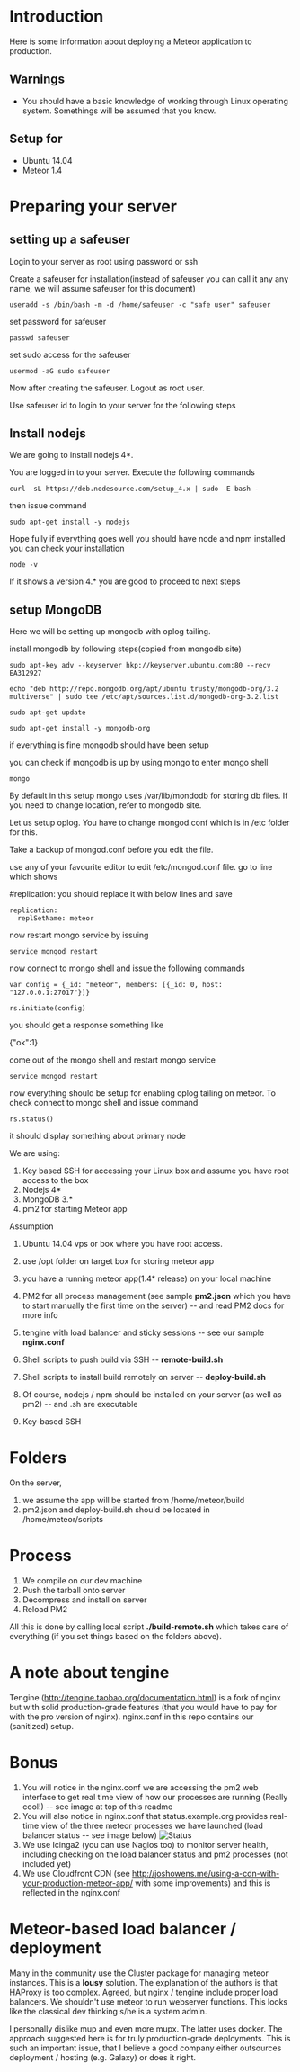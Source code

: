 # Introduction
Here is some information about deploying a Meteor application to production.


## Warnings
* You should have a basic knowledge of working through Linux operating system. Somethings will be assumed that you know.


## Setup for
* Ubuntu 14.04
* Meteor 1.4

# Preparing your server
## setting up a safeuser

Login to your server as root using password or ssh

Create a safeuser for installation(instead of safeuser you can call it any any name, we will assume safeuser for this document)
```
useradd -s /bin/bash -m -d /home/safeuser -c "safe user" safeuser

```
set password for safeuser
```
passwd safeuser
```
set sudo access for the safeuser
```
usermod -aG sudo safeuser
```

Now after creating the safeuser. Logout as root user.

Use safeuser id to login to your server for the following steps

## Install nodejs
We are going to install nodejs 4*.

You are logged in to your server. Execute the following commands

```
curl -sL https://deb.nodesource.com/setup_4.x | sudo -E bash -
```
then issue command
```
sudo apt-get install -y nodejs
```

Hope fully if everything goes well you should have node and npm installed
you can check your installation

```
node -v
```
If it shows a version 4.* you are good to proceed to next steps

## setup MongoDB
Here we will be setting up mongodb with oplog tailing.

install mongodb by following steps(copied from mongodb site)

```
sudo apt-key adv --keyserver hkp://keyserver.ubuntu.com:80 --recv EA312927
```
```
echo "deb http://repo.mongodb.org/apt/ubuntu trusty/mongodb-org/3.2 multiverse" | sudo tee /etc/apt/sources.list.d/mongodb-org-3.2.list
```
```
sudo apt-get update
```
```
sudo apt-get install -y mongodb-org
```

if everything is fine mongodb should have been setup

you can check if mongodb is up by using mongo to enter mongo shell
```
mongo
```

By default in this setup mongo uses /var/lib/mondodb  for storing db files. If you need to change location, refer to mongodb site.

Let us setup oplog. You have to change mongod.conf which is in /etc folder for this.

Take a backup of mongod.conf before you edit the file.

use any of your favourite editor to edit /etc/mongod.conf file. go to line which shows

#replication:
you should replace it with below lines and save
```
replication:
  replSetName: meteor

```

now restart mongo service by issuing
```
service mongod restart
```

now connect to mongo shell and issue the following commands
```
var config = {_id: "meteor", members: [{_id: 0, host: "127.0.0.1:27017"}]}
```
```
rs.initiate(config)
```

you should get a response something like

{"ok":1}

come out of the mongo shell and restart mongo service
```
service mongod restart
```

now everything should be setup for enabling oplog tailing on meteor. To check  connect to mongo shell and  issue command
```
rs.status()
```

it should display something about primary node



We are using:
1. Key based SSH for accessing your Linux box and assume you have root access to the box
2. Nodejs 4*
3. MongoDB 3.*
5. pm2 for starting Meteor app

Assumption
1. Ubuntu 14.04 vps or box where you have root access.
2. use /opt folder on target box for storing meteor app
3. you have a running meteor app(1.4* release) on your local machine





1. PM2 for all process management (see sample **pm2.json** which you have to start manually the first time on the server) -- and read PM2 docs for more info
2. tengine with load balancer and sticky sessions -- see our sample **nginx.conf**
3. Shell scripts to push build via SSH -- **remote-build.sh**
4. Shell scripts to install build remotely on server -- **deploy-build.sh**
5. Of course, nodejs / npm should be installed on your server (as well as pm2) -- and .sh are executable
6. Key-based SSH

# Folders

On the server,

1. we assume the app will be started from /home/meteor/build
2. pm2.json and deploy-build.sh should be located in /home/meteor/scripts


# Process
1. We compile on our dev machine
2. Push the tarball onto server
3. Decompress and install on server
4. Reload PM2

All this is done by calling local script **./build-remote.sh** which takes care of everything (if you set things based on the folders above).

# A note about tengine
Tengine (http://tengine.taobao.org/documentation.html) is a fork of nginx but with solid production-grade features (that you would have to pay for with the pro version of nginx). nginx.conf in this repo contains our (sanitized) setup.

# Bonus
1. You will notice in the nginx.conf we are accessing the pm2 web interface to get real time view of how our processes are running (Really cool!) -- see image at top of this readme
2. You will also notice in nginx.conf that status.example.org provides real-time view of the three meteor processes we have launched (load balancer status -- see image below) ![Status](https://github.com/ramezrafla/meteor-deployment/blob/master/screenshots/status.png?raw=true)
3. We use Icinga2 (you can use Nagios too) to monitor server health, including checking on the load balancer status and pm2 processes (not included yet)
4. We use Cloudfront CDN (see http://joshowens.me/using-a-cdn-with-your-production-meteor-app/ with some improvements) and this is reflected in the nginx.conf

# Meteor-based load balancer / deployment

Many in the community use the Cluster package for managing meteor instances. This is a **lousy** solution. The explanation of the authors is that HAProxy is too complex. Agreed, but nginx / tengine include proper load balancers. We shouldn't use meteor to run webserver functions. This looks like the classical dev thinking s/he is a system admin.

I personally dislike mup and even more mupx. The latter uses docker. The approach suggested here is for truly production-grade deployments. This is such an important issue, that I believe a good company either outsources deployment / hosting (e.g. Galaxy) or does it right.
